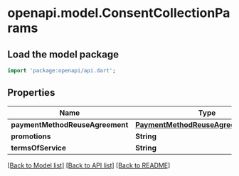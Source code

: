 # openapi.model.ConsentCollectionParams

## Load the model package
```dart
import 'package:openapi/api.dart';
```

## Properties
Name | Type | Description | Notes
------------ | ------------- | ------------- | -------------
**paymentMethodReuseAgreement** | [**PaymentMethodReuseAgreementParams**](PaymentMethodReuseAgreementParams.md) |  | [optional] 
**promotions** | **String** |  | [optional] 
**termsOfService** | **String** |  | [optional] 

[[Back to Model list]](../README.md#documentation-for-models) [[Back to API list]](../README.md#documentation-for-api-endpoints) [[Back to README]](../README.md)


